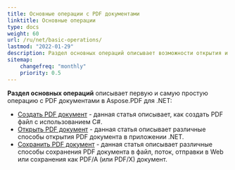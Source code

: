 ```yaml
---
title: Основные операции с PDF документами
linktitle: Основные операции
type: docs
weight: 60
url: /ru/net/basic-operations/
lastmod: "2022-01-29"
description: Раздел основных операций описывает возможности открытия и сохранения PDF документов с помощью Aspose.PDF для .NET.
sitemap:
    changefreq: "monthly"
    priority: 0.5
---
```


**Раздел основных операций** описывает первую и самую простую операцию с PDF документами в Aspose.PDF для .NET:

- [Создать PDF документ](/pdf/ru/net/create-document/) - данная статья описывает, как создать PDF файл с использованием C#.
- [Открыть PDF документ](/pdf/ru/net/open-pdf-document/) - данная статья описывает различные способы открытия PDF документа в приложении .NET.
- [Сохранить PDF документ](/pdf/ru/net/save-pdf-document/) - данная статья описывает различные способы сохранения PDF документа в файл, поток, отправки в Web или сохранения как PDF/A (или PDF/X) документ.
